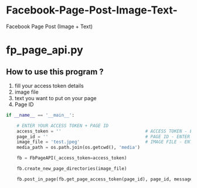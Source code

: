 # Facebook-Page-Post-Image-Text-
Facebook Page Post (Image + Text)

# fp_page_api.py
## How to use this program ?

1. fill your access token details 
2. image file 
3. text you want to put on your page
4. Page ID

```python
if __name__ == '__main__':

    # ENTER YOUR ACCESS TOKEN + PAGE ID 
    access_token = ''                                # ACCESS TOKEN - ENTER YOUR INPUT HERE
    page_id = ''                                     # PAGE ID - ENTER YOUR INPUT HERE
    image_file = 'test.jpeg'                         # IMAGE FILE - ENTER YOUR INPUT HERE
    media_path = os.path.join(os.getcwd(), 'media')

    fb = FbPageAPI(_access_token=access_token)

    fb.create_new_page_directories(image_file)

    fb.post_in_page(fb.get_page_access_token(page_id), page_id, message='GOOD MORNING <3 <3')  # MESSAGE TEXT - ENTER YOUR INPUT HERE

```
